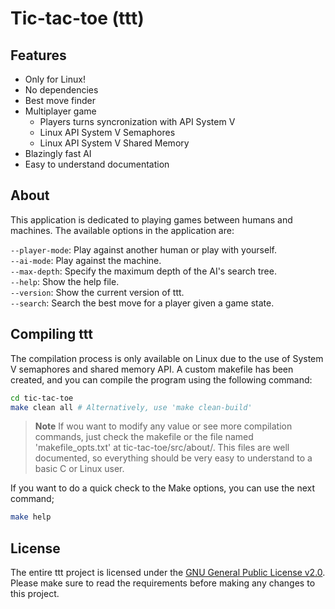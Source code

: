 # Tic-tac-toe (ttt)

## Features

- Only for Linux!
- No dependencies
- Best move finder
- Multiplayer game
    - Players turns syncronization with API System V
    - Linux API System V Semaphores
    - Linux API System V Shared Memory
- Blazingly fast AI
- Easy to understand documentation

## About
This application is dedicated to playing games between humans and machines. The available options in the application are:

`--player-mode`: Play against another human or play with yourself.<br>
`--ai-mode`: Play against the machine.<br>
`--max-depth`: Specify the maximum depth of the AI's search tree.<br>
`--help`: Show the help file.<br>
`--version`: Show the current version of ttt.<br>
`--search`: Search the best move for a player given a game state. <br>

## Compiling ttt
The compilation process is only available on Linux due to the use of System V semaphores and shared memory API. A custom makefile has been created, and you can compile the program using the following command:

```bash
cd tic-tac-toe
make clean all # Alternatively, use 'make clean-build'
```
> **Note**
> If wou want to modify any value or see more compilation commands, just check the makefile or the file named 'makefile_opts.txt' at tic-tac-toe/src/about/. This files are well documented, so everything should be very easy to understand to a basic C or Linux user.

If you want to do a quick check to the Make options, you can use the next command;
```bash
make help
```

## License
The entire ttt project is licensed under the [GNU General Public License v2.0](License). Please make sure to read the requirements before making any changes to this project.
